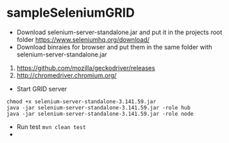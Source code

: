 # sampleSeleniumGRID


* Download selenium-server-standalone.jar and put it in the projects root folder
https://www.seleniumhq.org/download/
* Download binraies for browser and put them in the same folder with selenium-server-standalone.jar
1) https://github.com/mozilla/geckodriver/releases
2) http://chromedriver.chromium.org/

* Start GRID server
```
chmod +x selenium-server-standalone-3.141.59.jar
java -jar selenium-server-standalone-3.141.59.jar -role hub
java -jar selenium-server-standalone-3.141.59.jar -role node
```
* Run test
```mvn clean test```
*
